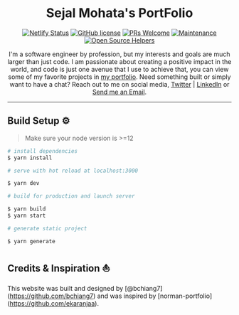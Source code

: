 <h1 align="center"> Sejal Mohata's PortFolio </h1>
<div align="center">

[![Netlify Status](https://api.netlify.com/api/v1/badges/66aaced8-fe09-494a-8ddb-f38334f64b62/deploy-status)](https://app.netlify.com/sites/normann/deploys)
[![GitHub license](https://img.shields.io/badge/license-Apache%20License%202.0-blue.svg?style=flat)](https://github.com/ekaranjaa/norman-portfolio/blob/master/LICENSE.txt)
[![PRs Welcome](https://img.shields.io/badge/PRs-welcome-brightgreen.svg?style=flat-square)](https://github.com/ekaranjaa/norman-portfolio/pulls)
[![Maintenance](https://img.shields.io/badge/Maintained%3F-yes-green.svg)](https://github.com/GypsyTheDj)
[![Open Source Helpers](https://www.codetriage.com/ekaranjaa/norman-portfolio/badges/users.svg)](https://www.codetriage.com/ekaranjaa/norman-portfolio)

I'm a software engineer by profession, but my interests and goals are much larger than just code. I am passionate about creating a positive impact in the world, and code is just one avenue that I use to achieve that, you can view some of my favorite projects in [my portfolio](https://smohata.github.io). Need something built or simply want to have a chat? Reach out to me on social media, [Twitter](https://twitter.com/SejalMohata26) | [LinkedIn](https://www.linkedin.com/in/sejal-mohata) or <a href="mailto:sejal.mohata@gmail.com?subject=Email from your Github Portfolio">Send me an Email</a>.

</div>

---

## Build Setup ⚙️

> Make sure your node version is >=12

```bash
# install dependencies
$ yarn install

# serve with hot reload at localhost:3000

$ yarn dev

# build for production and launch server

$ yarn build
$ yarn start

# generate static project

$ yarn generate

```

## Credits & Inspiration ⛵

This website was built and designed by [@bchiang7] (https://github.com/bchiang7) and was inspired by [norman-portfolio] (https://github.com/ekaranjaa).
